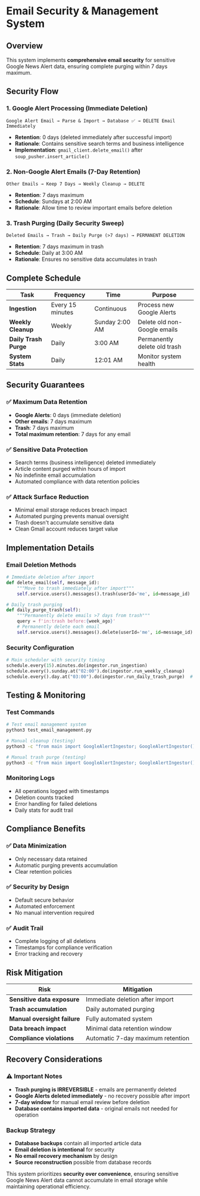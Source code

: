 # Email Security & Management System

## Overview
This system implements **comprehensive email security** for sensitive Google News Alert data, ensuring complete purging within 7 days maximum.

## Security Flow

### 1. Google Alert Processing (Immediate Deletion)
```
Google Alert Email → Parse & Import → Database ✅ → DELETE Email Immediately
```
- **Retention**: 0 days (deleted immediately after successful import)
- **Rationale**: Contains sensitive search terms and business intelligence
- **Implementation**: `gmail_client.delete_email()` after `soup_pusher.insert_article()`

### 2. Non-Google Alert Emails (7-Day Retention)
```
Other Emails → Keep 7 Days → Weekly Cleanup → DELETE
```
- **Retention**: 7 days maximum
- **Schedule**: Sundays at 2:00 AM
- **Rationale**: Allow time to review important emails before deletion

### 3. Trash Purging (Daily Security Sweep)
```
Deleted Emails → Trash → Daily Purge (>7 days) → PERMANENT DELETION
```
- **Retention**: 7 days maximum in trash
- **Schedule**: Daily at 3:00 AM
- **Rationale**: Ensures no sensitive data accumulates in trash

## Complete Schedule

| Task | Frequency | Time | Purpose |
|------|-----------|------|---------|
| **Ingestion** | Every 15 minutes | Continuous | Process new Google Alerts |
| **Weekly Cleanup** | Weekly | Sunday 2:00 AM | Delete old non-Google emails |
| **Daily Trash Purge** | Daily | 3:00 AM | Permanently delete old trash |
| **System Stats** | Daily | 12:01 AM | Monitor system health |

## Security Guarantees

### ✅ Maximum Data Retention
- **Google Alerts**: 0 days (immediate deletion)
- **Other emails**: 7 days maximum
- **Trash**: 7 days maximum
- **Total maximum retention**: 7 days for any email

### ✅ Sensitive Data Protection
- Search terms (business intelligence) deleted immediately
- Article content purged within hours of import
- No indefinite email accumulation
- Automated compliance with data retention policies

### ✅ Attack Surface Reduction
- Minimal email storage reduces breach impact
- Automated purging prevents manual oversight
- Trash doesn't accumulate sensitive data
- Clean Gmail account reduces target value

## Implementation Details

### Email Deletion Methods

```python
# Immediate deletion after import
def delete_email(self, message_id):
    """Move to trash immediately after import"""
    self.service.users().messages().trash(userId='me', id=message_id)

# Daily trash purging
def daily_purge_trash(self):
    """Permanently delete emails >7 days from trash"""
    query = f'in:trash before:{week_ago}'
    # Permanently delete each email
    self.service.users().messages().delete(userId='me', id=message_id)
```

### Security Configuration

```python
# Main scheduler with security timing
schedule.every(15).minutes.do(ingestor.run_ingestion)
schedule.every().sunday.at("02:00").do(ingestor.run_weekly_cleanup)
schedule.every().day.at("03:00").do(ingestor.run_daily_trash_purge)  # SECURITY
```

## Testing & Monitoring

### Test Commands
```bash
# Test email management system
python3 test_email_management.py

# Manual cleanup (testing)
python3 -c "from main import GoogleAlertIngestor; GoogleAlertIngestor().run_weekly_cleanup()"

# Manual trash purge (testing)
python3 -c "from main import GoogleAlertIngestor; GoogleAlertIngestor().run_daily_trash_purge()"
```

### Monitoring Logs
- All operations logged with timestamps
- Deletion counts tracked
- Error handling for failed deletions
- Daily stats for audit trail

## Compliance Benefits

### ✅ Data Minimization
- Only necessary data retained
- Automatic purging prevents accumulation
- Clear retention policies

### ✅ Security by Design
- Default secure behavior
- Automated enforcement
- No manual intervention required

### ✅ Audit Trail
- Complete logging of all deletions
- Timestamps for compliance verification
- Error tracking and recovery

## Risk Mitigation

| Risk | Mitigation |
|------|------------|
| **Sensitive data exposure** | Immediate deletion after import |
| **Trash accumulation** | Daily automated purging |
| **Manual oversight failure** | Fully automated system |
| **Data breach impact** | Minimal data retention window |
| **Compliance violations** | Automatic 7-day maximum retention |

## Recovery Considerations

### ⚠️ Important Notes
- **Trash purging is IRREVERSIBLE** - emails are permanently deleted
- **Google Alerts deleted immediately** - no recovery possible after import
- **7-day window** for manual email review before deletion
- **Database contains imported data** - original emails not needed for operation

### Backup Strategy
- **Database backups** contain all imported article data
- **Email deletion is intentional** for security
- **No email recovery mechanism** by design
- **Source reconstruction** possible from database records

This system prioritizes **security over convenience**, ensuring sensitive Google News Alert data cannot accumulate in email storage while maintaining operational efficiency. 
